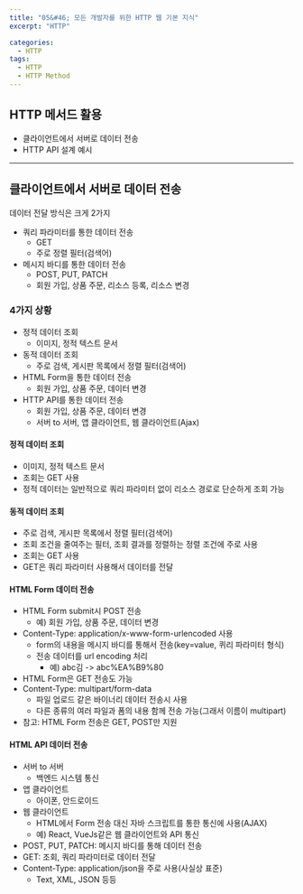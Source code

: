 ```yaml
---
title: "05&#46; 모든 개발자를 위한 HTTP 웹 기본 지식"
excerpt: "HTTP"

categories:
  - HTTP
tags:
  - HTTP
  - HTTP Method
---
```


## HTTP 메서드 활용
- 클라이언트에서 서버로 데이터 전송
- HTTP API 설계 예시

---

## 클라이언트에서 서버로 데이터 전송
데이터 전달 방식은 크게 2가지
- 쿼리 파라미터를 통한 데이터 전송
  - GET
  - 주로 정렬 필터(검색어)
- 메시지 바디를 통한 데이터 전송
  - POST, PUT, PATCH
  - 회원 가입, 상품 주문, 리소스 등록, 리소스 변경

### 4가지 상황
- 정적 데이터 조회
  - 이미지, 정적 텍스트 문서
- 동적 데이터 조회
  - 주로 검색, 게시판 목록에서 정렬 필터(검색어)
- HTML Form을 통한 데이터 전송
  - 회원 가입, 상품 주문, 데이터 변경
- HTTP API를 통한 데이터 전송
  - 회원 가입, 상품 주문, 데이터 변경
  - 서버 to 서버, 앱 클라이언트, 웹 클라이언트(Ajax)

#### 정적 데이터 조회
- 이미지, 정적 텍스트 문서
- 조회는 GET 사용
- 정적 데이터는 일반적으로 쿼리 파라미터 없이 리소스 경로로 단순하게 조회 가능

#### 동적 데이터 조회
- 주로 검색, 게시판 목록에서 정렬 필터(검색어)
- 조회 조건을 줄여주는 필터, 조회 결과를 정렬하는 정렬 조건에 주로 사용
- 조회는 GET 사용
- GET은 쿼리 파라미터 사용해서 데이터를 전달

#### HTML Form 데이터 전송
- HTML Form submit시 POST 전송
  - 예) 회원 가입, 상품 주문, 데이터 변경
- Content-Type: application/x-www-form-urlencoded 사용
  - form의 내용을 메시지 바디를 통해서 전송(key=value, 퀴리 파라미터 형식)
  - 전송 데이터를 url encoding 처리
    - 예) abc김 -> abc%EA%B9%80
- HTML Form은 GET 전송도 가능
- Content-Type: multipart/form-data
  - 파일 업로드 같은 바이너리 데이터 전송시 사용
  - 다른 종류의 여러 파일과 폼의 내용 함께 전송 가능(그래서 이름이 multipart)
- 참고: HTML Form 전송은 GET, POST만 지원

#### HTML API 데이터 전송
- 서버 to 서버
  - 백엔드 시스템 통신
- 앱 클라이언트
  - 아이폰, 안드로이드
- 웹 클라이언트
  - HTML에서 Form 전송 대신 자바 스크립트를 통한 통신에 사용(AJAX)
  - 예) React, VueJs같은 웹 클라이언트와 API 통신
- POST, PUT, PATCH: 메시지 바디를 통해 데이터 전송
- GET: 조회, 쿼리 파라미터로 데이터 전달
- Content-Type: application/json을 주로 사용(사실상 표준)
  - Text, XML, JSON 등등